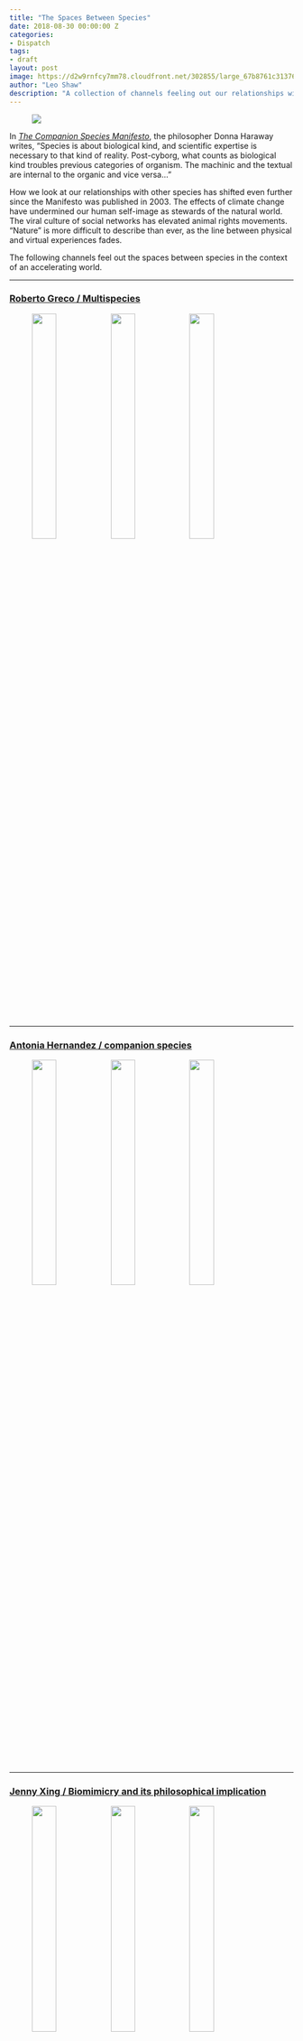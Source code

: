 ```yaml
---
title: "The Spaces Between Species"
date: 2018-08-30 00:00:00 Z
categories:
- Dispatch
tags:
- draft
layout: post
image: https://d2w9rnfcy7mm78.cloudfront.net/302855/large_67b8761c31376d6e4d0f017ec6d502ea.jpg
author: "Leo Shaw"
description: "A collection of channels feeling out our relationships with non-human beings."
---
```


<figure>
  <img src="https://d2w9rnfcy7mm78.cloudfront.net/302855/large_67b8761c31376d6e4d0f017ec6d502ea.jpg" />
</figure>

In [_The Companion Species Manifesto_](http://xenopraxis.net/readings/haraway_companion.pdf), the philosopher Donna Haraway writes, “Species is about biological kind, and scientific expertise is necessary to that kind of reality. Post-cyborg, what counts as biological kind troubles previous categories of organism. The machinic and the textual are internal to the organic and vice versa...”

How we look at our relationships with other species has shifted even further since the Manifesto was published in 2003. The effects of climate change have undermined our human self-image as stewards of the natural world. The viral culture of social networks has elevated animal rights movements. “Nature” is more difficult to describe than ever, as the line between physical and virtual experiences fades.

The following channels feel out the spaces between species in the context of an accelerating world.

---

### [Roberto Greco / Multispecies](https://www.are.na/roberto-greco/multispecies)

<figure>
  <img src="https://d2w9rnfcy7mm78.cloudfront.net/2621442/large_a490300a3b81cb7f28d33beaea434247.jpg" style="display:inline-block; width: 32%; margin-top: 0; vertical-align: top;" />
  <img src="https://d2w9rnfcy7mm78.cloudfront.net/2621438/original_dc87bc4622b130241625657522247fd7.jpg" style="display:inline-block; width: 32%; margin-top: 0; vertical-align: top;" />
  <img src="https://d2w9rnfcy7mm78.cloudfront.net/2621244/original_6c915dc064146afaa68fdfa0b4b3591f.png" style="display:inline-block; width: 32%; margin-top: 0; vertical-align: top;" />
</figure>

---

### [Antonia Hernandez / companion species](https://www.are.na/antonia-hernandez/companion-species)

<figure>
  <img src="https://d2w9rnfcy7mm78.cloudfront.net/2621051/square_3cad6c2c1471e3742cfc8a94328f5039.png" style="display:inline-block; width: 32%; margin-top: 0; vertical-align: top;" />
  <img src="https://d2w9rnfcy7mm78.cloudfront.net/952735/square_466503829c39f2f88cdac116acf82312.jpg" style="display:inline-block; width: 32%; margin-top: 0; vertical-align: top;" />
  <img src="https://d2w9rnfcy7mm78.cloudfront.net/379435/square_fe1c4d45d34931a267818944f795acc7.jpg" style="display:inline-block; width: 32%; margin-top: 0; vertical-align: top;" />

</figure>

---

### [Jenny Xing / Biomimicry and its philosophical implication](https://www.are.na/jenny-xing/biomimicry-and-its-philosophical-implication)

<figure>
  <img src="https://d2w9rnfcy7mm78.cloudfront.net/2621328/square_752139294f9f7bda5ec421e3c712076b.png" style="display:inline-block; width: 32%; margin-top: 0; vertical-align: top;" />
  <img src="https://d2w9rnfcy7mm78.cloudfront.net/40607/square_75e2801e23cf4709b1b6c2dad5aab927.jpeg" style="display:inline-block; width: 32%; margin-top: 0; vertical-align: top;" />
  <img src="https://d2w9rnfcy7mm78.cloudfront.net/2621157/square_d21f08214c9e63ec6b11bbba2d265826.png" style="display:inline-block; width: 32%; margin-top: 0; vertical-align: top;" />
</figure>

---

### [David Hilmer Rex / Learning and living with (radically different) selves - Being naive & using experienced bodies](https://www.are.na/david-hilmer-rex/learning-and-living-with-radically-different-selves-being-naive-using-experienced-bodies)

<figure>
<img src="https://d2w9rnfcy7mm78.cloudfront.net/229941/square_fed9b21838bab25cdf4a0c713fd660b8.jpg" style="display:inline-block; width: 32%; margin-top: 0; vertical-align: top;" />
<img src="https://d2w9rnfcy7mm78.cloudfront.net/2621463/large_628866f85e21212f9ac5c2d5d6b24f89.png" style="display:inline-block; width: 32%; margin-top: 0; vertical-align: top;" />
<img src="https://d2w9rnfcy7mm78.cloudfront.net/287207/square_a207e687a01db184f1a116ae8cd03a09.jpg" style="display:inline-block; width: 32%; margin-top: 0; vertical-align: top;" />
</figure>

---

### [Gabe Wexler / Nonhuman friends and anchors](https://www.are.na/gabe-wexler/nonhuman-friends-and-anchors)

<figure>
<img src="https://d2w9rnfcy7mm78.cloudfront.net/1864086/square_1c91ee4580d7223832d1a5a4ac95dc4c.jpg" style="display:inline-block; width: 32%; margin-top: 0; vertical-align: top;" />
<img src="https://d2w9rnfcy7mm78.cloudfront.net/1914768/square_e470955abaf3dcf32e5fe264c8432c88.jpg" style="display:inline-block; width: 32%; margin-top: 0; vertical-align: top;" />
<img src="https://d2w9rnfcy7mm78.cloudfront.net/38421/square_44adc918a181a4eb3f21e1d2a7b9904f.jpg" style="display:inline-block; width: 32%; margin-top: 0; vertical-align: top;" />
</figure>

---

Explore more interspecies behavior in the [Are.na Commons](https://www.are.na/are-na-commons/the-spaces-between-species).
